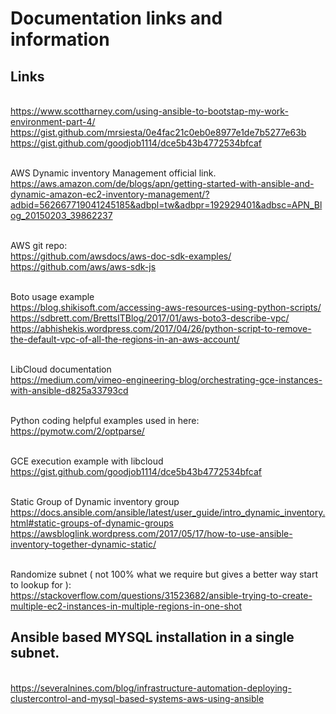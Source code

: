 # Documentation links and information

## Links
  <br /> https://www.scottharney.com/using-ansible-to-bootstap-my-work-environment-part-4/
  <br /> https://gist.github.com/mrsiesta/0e4fac21c0eb0e8977e1de7b5277e63b
  <br /> https://gist.github.com/goodjob1114/dce5b43b4772534bfcaf
  
  <br /> AWS Dynamic inventory Management official link.
    <br /> https://aws.amazon.com/de/blogs/apn/getting-started-with-ansible-and-dynamic-amazon-ec2-inventory-management/?adbid=562667719041245185&adbpl=tw&adbpr=192929401&adbsc=APN_Blog_20150203_39862237
  
  <br /> AWS git repo:
    <br /> https://github.com/awsdocs/aws-doc-sdk-examples/
    <br /> https://github.com/aws/aws-sdk-js
    
  <br /> Boto usage example
    <br /> https://blog.shikisoft.com/accessing-aws-resources-using-python-scripts/
    <br /> https://sdbrett.com/BrettsITBlog/2017/01/aws-boto3-describe-vpc/
    <br /> https://abhishekis.wordpress.com/2017/04/26/python-script-to-remove-the-default-vpc-of-all-the-regions-in-an-aws-account/
    
  <br /> LibCloud documentation
    <br /> https://medium.com/vimeo-engineering-blog/orchestrating-gce-instances-with-ansible-d825a33793cd
    
  <br /> Python coding helpful examples used in here:
    <br /> https://pymotw.com/2/optparse/

  <br /> GCE execution example with libcloud
    <br /> https://gist.github.com/goodjob1114/dce5b43b4772534bfcaf

  <br /> Static Group of Dynamic inventory group
    <br /> https://docs.ansible.com/ansible/latest/user_guide/intro_dynamic_inventory.html#static-groups-of-dynamic-groups
    <br /> https://awsbloglink.wordpress.com/2017/05/17/how-to-use-ansible-inventory-together-dynamic-static/
    
  <br /> Randomize subnet ( not 100% what we require but gives a better way start to lookup for ):
    <br /> https://stackoverflow.com/questions/31523682/ansible-trying-to-create-multiple-ec2-instances-in-multiple-regions-in-one-shot

## Ansible based MYSQL installation in a single subnet.
  <br /> https://severalnines.com/blog/infrastructure-automation-deploying-clustercontrol-and-mysql-based-systems-aws-using-ansible

